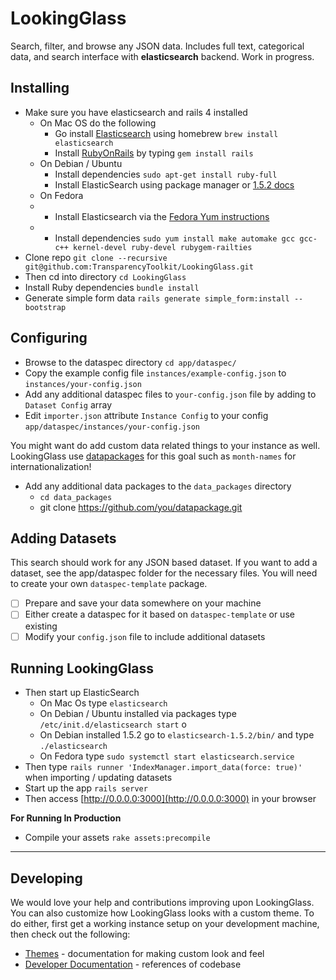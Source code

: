 LookingGlass
============

Search, filter, and browse any JSON data. Includes full text, categorical data,  and search interface with **elasticsearch** backend. Work in progress.

## Installing

- Make sure you have elasticsearch and rails 4 installed
	- On Mac OS do the following
		- Go install [Elasticsearch](https://www.elastic.co/downloads/elasticsearch) using homebrew `brew install elasticsearch`
		- Install [RubyOnRails](http://rubyonrails.org/download/) by typing `gem install rails`
	- On Debian / Ubuntu
		- Install dependencies `sudo apt-get install ruby-full`
		- Install ElasticSearch using package manager or [1.5.2 docs](https://www.elastic.co/guide/en/elasticsearch/reference/1.5/_installation.html)
	- On Fedora
	- 	- Install Elasticsearch via the [Fedora Yum instructions](https://www.elastic.co/guide/en/elasticsearch/reference/current/setup-repositories.html)
	- 	- Install dependencies  `sudo yum install make automake gcc gcc-c++ kernel-devel ruby-devel rubygem-railties`
- Clone repo `git clone --recursive git@github.com:TransparencyToolkit/LookingGlass.git`
- Then cd into directory `cd LookingGlass`
- Install Ruby dependencies `bundle install`
- Generate simple form data `rails generate simple_form:install --bootstrap`

## Configuring

- Browse to the dataspec directory `cd app/dataspec/`
- Copy the example config file `instances/example-config.json` to `instances/your-config.json`
- Add any additional dataspec files to `your-config.json` file by adding to `Dataset Config` array
- Edit `importer.json` attribute `Instance Config` to your config `app/dataspec/instances/your-config.json`

You might want do add custom data related things to your instance as well. LookingGlass use [datapackages](https://data.okfn.org) for this goal such as `month-names` for internationalization!

- Add any additional data packages to the `data_packages` directory
    - `cd data_packages`
    - git clone https://github.com/you/datapackage.git

## Adding Datasets

This search should work for any JSON based dataset. If you want to add a dataset, see the app/dataspec folder for the necessary files. You will need to create your own `dataspec-template` package.

- [ ] Prepare and save your data somewhere on your machine
- [ ] Either create a dataspec for it based on `dataspec-template` or use existing
- [ ] Modify your `config.json` file to include additional datasets

## Running LookingGlass

- Then start up ElasticSearch
	- On Mac Os type `elasticsearch`
	- On Debian / Ubuntu installed via packages type `/etc/init.d/elasticsearch start` o
	- On Debian installed 1.5.2 go to `elasticsearch-1.5.2/bin/` and type `./elasticsearch`
	- On Fedora type `sudo systemctl start elasticsearch.service`
- Then type `rails runner 'IndexManager.import_data(force: true)'` when importing / updating datasets
- Start up the app `rails server`
- Then access [http://0.0.0.0:3000](http://0.0.0.0:3000) in your browser

**For Running In Production**
- Compile your assets `rake assets:precompile`

---

## Developing

We would love your help and contributions improving upon LookingGlass. You can also customize how LookingGlass looks with a custom theme. To do either, first get a working instance setup on your development machine, then check out the following:

- [Themes](THEMES.md) - documentation for making custom look and feel
- [Developer Documentation](http://www.rubydoc.info/github/TransparencyToolkit/LookingGlass/master) - references of codebase
